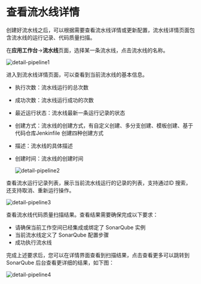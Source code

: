 # 查看流水线详情

创建好流水线之后，可以根据需要查看流水线详情或更新配置，流水线详情页面包含流水线的运行记录、代码质量扫描。

在**应用工作台**->**流水线**页面，选择某一条流水线，点击流水线的名称。

![detail-pipeline1](https://docs.daocloud.io/daocloud-docs-images/docs/zh/docs/amamba/images/detail-pipeline1.png)

进入到流水线详情页面，可以查看到当前流水线的基本信息。

- 执行次数：流水线运行的总次数
- 成功次数：流水线运行成功的次数
- 最近运行状态：流水线最新一条运行记录的状态
- 创建方式：流水线的创建方式，有自定义创建、多分支创建、模板创建、基于代码仓库Jenkinfile 创建四种创建方式
- 描述：流水线的具体描述
- 创建时间：流水线的创建时间

    ![detail-pipeline2](https://docs.daocloud.io/daocloud-docs-images/docs/zh/docs/amamba/images/detail-pipeline2.png)

查看流水运行记录列表，展示当前流水线运行的记录的列表，支持通过ID 搜索，还支持取消、重新运行操作。

![detail-pipeline3](https://docs.daocloud.io/daocloud-docs-images/docs/zh/docs/amamba/images/detail-pipeline3.png)

查看流水线代码质量扫描结果。查看结果需要确保完成以下要求：

- 请确保当前工作空间已经集成或绑定了 SonarQube 实例
- 当前流水线定义了 SonarQube 配置步骤
- 成功执行流水线

完成上述要求后，您可以在详情界面查看到扫描结果，点击查看更多可以跳转到 SonarQube 后台查看更详细的结果，如下图：

![detail-pipeline4](https://docs.daocloud.io/daocloud-docs-images/docs/zh/docs/amamba/images/detail-pipeline4.png)
